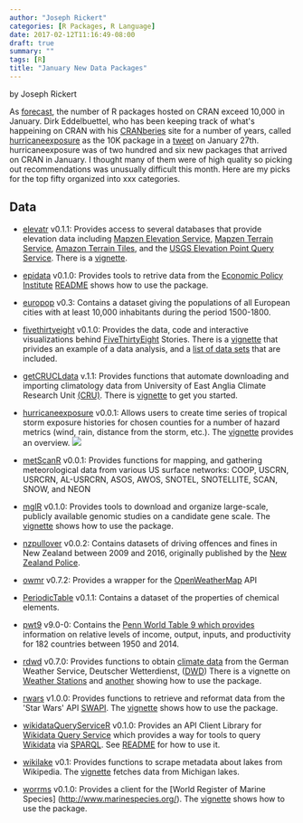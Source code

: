 ```yaml
---
author: "Joseph Rickert"
categories: [R Packages, R Language]
date: 2017-02-12T11:16:49-08:00
draft: true
summary: ""
tags: [R]
title: "January New Data Packages"
---
```

by Joseph Rickert

As [forecast](https://www.rstudio.com/rviews/2017/01/06/10000-cran-packages/), the number of R packages hosted on CRAN exceed 10,000 in January. Dirk Eddelbuettel, who has been keeping track of what's happeining on CRAN with his [CRANberies](http://dirk.eddelbuettel.com/cranberries/) site for a number of years, called [hurricaneexposure]() as the 10K package in a [tweet](https://twitter.com/eddelbuettel/status/825140310036578304) on January 27th. hurricaneexposure was of two hundred and six new packages that arrived on CRAN in January. I thought many of them were of high quality so picking out recommendations was unusually difficult this month. Here are my picks for the top fifty organized into xxx categories. 

## Data
* [elevatr](https://cran.rstudio.com/web/packages/elevatr/) v0.1.1: Provides access to several databases that provide elevation data including [Mapzen Elevation Service](https://mapzen.com/documentation/elevation/elevation-service/), [Mapzen Terrain Service](https://mapzen.com/documentation/terrain-tiles/), [Amazon Terrain Tiles](https://aws.amazon.com/public-datasets/terrain/), and the [USGS Elevation Point Query Service](http://ned.usgs.gov/epqs/). There is a [vignette](https://cran.rstudio.com/web/packages/elevatr/vignettes/introduction_to_elevatr.html).

* [epidata](https://cran.rstudio.com/web/packages/epidata/) v0.1.0: Provides tools to retrive data from the [Economic Policy Institute](http://www.epi.org/) [README](https://github.com/hrbrmstr/epidata) shows how to use the package.

* [europop](https://cran.rstudio.com/web/packages/europop/) v0.3: Contains a dataset giving the populations of all European cities with at least 10,000 inhabitants during the period 1500-1800.

* [fivethirtyeight](https://cran.rstudio.com/web/packages/fivethirtyeight/) v0.1.0: Provides the data, code and interactive visualizations behind [FiveThirtyEight](https://fivethirtyeight.com/) Stories. There is a [vignette](https://cran.rstudio.com/web/packages/fivethirtyeight/vignettes/bechdel.html) that privides an example of a data analysis, and a [list of data sets](https://cran.rstudio.com/web/packages/fivethirtyeight/vignettes/fivethirtyeight.html) that are included.

* [getCRUCLdata](https://cran.rstudio.com/web/packages/getCRUCLdata/) v.1.1: Provides functions that automate downloading and importing climatology data from University of East Anglia Climate Research Unit [(CRU)](http://www.cru.uea.ac.uk/). There is [vignette](https://cran.rstudio.com/web/packages/getCRUCLdata/vignettes/getCRUCLdata.html) to get you started.

* [hurricaneexposure](https://cran.rstudio.com/web/packages/hurricaneexposure/) v0.0.1: Allows users to create time series of tropical storm exposure histories for chosen counties for a number of hazard metrics (wind, rain, distance from the storm, etc.). The [vignette](https://cran.rstudio.com/web/packages/hurricaneexposure/vignettes/hurricaneexposure.html) provides an overview.
![](./images/hurricane.png)

* [metScanR](https://cran.rstudio.com/web/packages/metScanR/metScanR.pdf) v0.0.1: Provides functions  for mapping, and gathering meteorological data from various US surface
networks: COOP, USCRN, USRCRN, AL-USRCRN, ASOS, AWOS, SNOTEL, SNOTELLITE,
SCAN, SNOW, and NEON

* [mglR](https://cran.rstudio.com/web/packages/mglR/) v0.1.0: Provides tools to download and organize large-scale, publicly available genomic studies on a candidate gene scale. The [vignette](https://cran.rstudio.com/web/packages/mglR/vignettes/mglR-vignette.html) shows how to use the package.

* [nzpullover](https://cran.rstudio.com/web/packages/nzpullover/) v0.0.2: Contains datasets of driving offences and fines in New Zealand between 2009 and 2016, originally published by the [New Zealand Police](http://www.police.govt.nz/about-us/publication/road-policing-driver-offence-data-january-2009-december-2016).

* [owmr](https://cran.rstudio.com/web/packages/owmr/) v0.7.2: Provides a wrapper for the [OpenWeatherMap](https://openweathermap.org/) API

* [PeriodicTable](https://cran.rstudio.com/web/packages/PeriodicTable/) v0.1.1: Contains a dataset of the properties of chemical elements.

* [pwt9](https://cran.rstudio.com/web/packages/pwt9/) v9.0-0: Contains the [Penn World Table 9 which provides](http://www.rug.nl/ggdc/productivity/pwt/)  information on relative levels of
income, output, inputs, and productivity for 182 countries
between 1950 and 2014.

* [rdwd](https://cran.rstudio.com/web/packages/rdwd/) v0.7.0: Provides functions to obtain [climate data](https://www.dwd.de/EN/climate_environment/cdc/cdc.html) from the German Weather Service, Deutscher Wetterdienst, ([DWD](https://www.dwd.de/DE/Home/home_node.html)) There is a vignette on [Weather Stations](https://cran.rstudio.com/web/packages/rdwd/vignettes/mapDWD.html) and [another](https://cran.rstudio.com/web/packages/rdwd/vignettes/rdwd.html) showing how to use the package.

* [rwars](https://cran.rstudio.com/web/packages/rwars/) v1.0.0: Provides functions to retrieve and reformat data from the 'Star Wars' API [SWAPI](https://swapi.co/). The [vignette](https://cran.rstudio.com/web/packages/rwars/vignettes/rwars.html) shows how to use the package.

* [wikidataQueryServiceR](https://cran.rstudio.com/web/packages/WikidataQueryServiceR/) v0.1.0: Provides an API Client Library for [Wikidata Query Service](https://www.mediawiki.org/wiki/Wikidata_query_service) which provides a way for tools to query [Wikidata](https://www.wikidata.org/wiki/Wikidata:Main_Page) via [SPARQL](https://en.wikipedia.org/wiki/SPARQL). See [README](https://cran.rstudio.com/web/packages/WikidataQueryServiceR/README.html) for how to use it.

* [wikilake](https://cran.rstudio.com/web/packages/wikilake/) v0.1: Provides functions to scrape metadata about lakes from Wikipedia. The [vignette](https://cran.rstudio.com/web/packages/wikilake/vignettes/scrape_michigan_lakes.html) fetches data from Michigan lakes.

* [worrms](https://cran.rstudio.com/web/packages/worrms/) v0.1.0: Provides a client for the [World Register of Marine Species] (http://www.marinespecies.org/). The [vignette](https://cran.rstudio.com/web/packages/worrms/vignettes/worrms_vignette.html) shows how to use the package.
